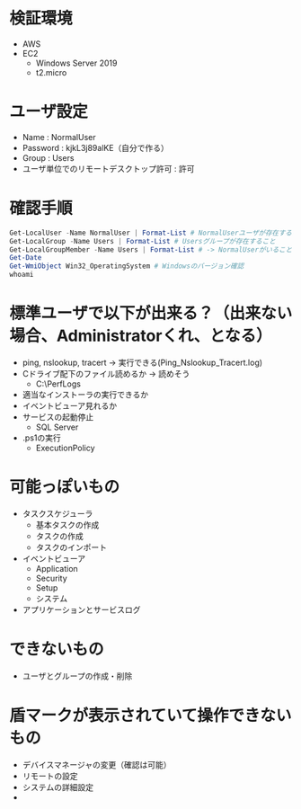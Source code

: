 # 検証環境
- AWS
- EC2
    - Windows Server 2019
    - t2.micro

# ユーザ設定
- Name : NormalUser
- Password : kjkL3j89alKE（自分で作る）
- Group : Users
- ユーザ単位でのリモートデスクトップ許可 : 許可

# 確認手順
```PowerShell
Get-LocalUser -Name NormalUser | Format-List # NormalUserユーザが存在すること
Get-LocalGroup -Name Users | Format-List # Usersグループが存在すること
Get-LocalGroupMember -Name Users | Format-List # -> NormalUserがいること
Get-Date
Get-WmiObject Win32_OperatingSystem # Windowsのバージョン確認
whoami
```

# 標準ユーザで以下が出来る？（出来ない場合、Administratorくれ、となる）
- ping, nslookup, tracert -> 実行できる(Ping_Nslookup_Tracert.log)
- Cドライブ配下のファイル読めるか -> 読めそう
    - C:\PerfLogs
- 適当なインストーラの実行できるか
- イベントビューア見れるか
- サービスの起動停止
    - SQL Server
- .ps1の実行
    - ExecutionPolicy


# 可能っぽいもの
- タスクスケジューラ
    - 基本タスクの作成
    - タスクの作成
    - タスクのインポート
- イベントビューア
    - Application
    - Security
    - Setup
    - システム
- アプリケーションとサービスログ

# できないもの
- ユーザとグループの作成・削除

# 盾マークが表示されていて操作できないもの
- デバイスマネージャの変更（確認は可能）
- リモートの設定
- システムの詳細設定
- 

